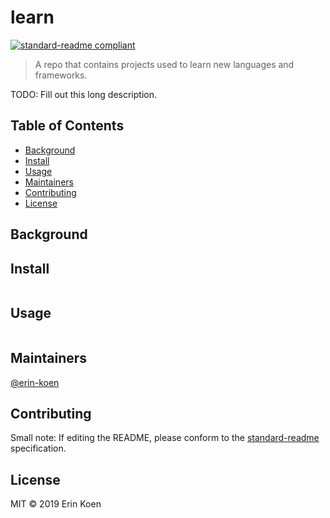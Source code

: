 # learn

[![standard-readme compliant](https://img.shields.io/badge/standard--readme-OK-green.svg?style=flat-square)](https://github.com/RichardLitt/standard-readme)

> A repo that contains projects used to learn new languages and frameworks.

TODO: Fill out this long description.

## Table of Contents

- [Background](#background)
- [Install](#install)
- [Usage](#usage)
- [Maintainers](#maintainers)
- [Contributing](#contributing)
- [License](#license)

## Background

## Install

```
```

## Usage

```
```

## Maintainers

[@erin-koen](https://github.com/@erin-koen)

## Contributing



Small note: If editing the README, please conform to the [standard-readme](https://github.com/RichardLitt/standard-readme) specification.

## License

MIT © 2019 Erin Koen

